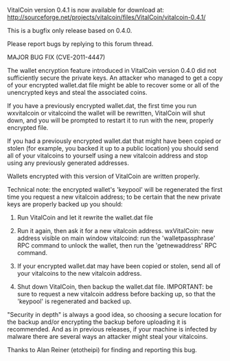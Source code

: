 VitalCoin version 0.4.1 is now available for download at:
http://sourceforge.net/projects/vitalcoin/files/VitalCoin/vitalcoin-0.4.1/

This is a bugfix only release based on 0.4.0.

Please report bugs by replying to this forum thread.

MAJOR BUG FIX  (CVE-2011-4447)

The wallet encryption feature introduced in VitalCoin version 0.4.0 did not sufficiently secure the private keys. An attacker who
managed to get a copy of your encrypted wallet.dat file might be able to recover some or all of the unencrypted keys and steal the
associated coins.

If you have a previously encrypted wallet.dat, the first time you run wxvitalcoin or vitalcoind the wallet will be rewritten, VitalCoin will
shut down, and you will be prompted to restart it to run with the new, properly encrypted file.

If you had a previously encrypted wallet.dat that might have been copied or stolen (for example, you backed it up to a public
location) you should send all of your vitalcoins to yourself using a new vitalcoin address and stop using any previously generated addresses.

Wallets encrypted with this version of VitalCoin are written properly.

Technical note: the encrypted wallet's 'keypool' will be regenerated the first time you request a new vitalcoin address; to be certain that the
new private keys are properly backed up you should:

1. Run VitalCoin and let it rewrite the wallet.dat file

2. Run it again, then ask it for a new vitalcoin address.
wxVitalCoin: new address visible on main window
vitalcoind: run the 'walletpassphrase' RPC command to unlock the wallet,  then run the 'getnewaddress' RPC command.

3. If your encrypted wallet.dat may have been copied or stolen, send all of your vitalcoins to the new vitalcoin address.

4. Shut down VitalCoin, then backup the wallet.dat file.
IMPORTANT: be sure to request a new vitalcoin address before backing up, so that the 'keypool' is regenerated and backed up.

"Security in depth" is always a good idea, so choosing a secure location for the backup and/or encrypting the backup before uploading it is recommended. And as in previous releases, if your machine is infected by malware there are several ways an attacker might steal your vitalcoins.

Thanks to Alan Reiner (etotheipi) for finding and reporting this bug.
